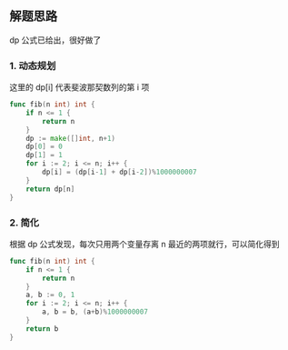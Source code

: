 <a name="KJI7y"></a>

## 解题思路

<a name="d61UJ"></a>

dp 公式已给出，很好做了

### 1. 动态规划

这里的 dp[i] 代表斐波那契数列的第 i 项

```go
func fib(n int) int {
    if n <= 1 {
        return n
    }
    dp := make([]int, n+1)
    dp[0] = 0
    dp[1] = 1
    for i := 2; i <= n; i++ {
        dp[i] = (dp[i-1] + dp[i-2])%1000000007
    }
    return dp[n]
}
```

### 2. 简化

根据 dp 公式发现，每次只用两个变量存离 n 最近的两项就行，可以简化得到

```go
func fib(n int) int {
    if n <= 1 {
        return n
    }
    a, b := 0, 1
    for i := 2; i <= n; i++ {
        a, b = b, (a+b)%1000000007
    }
    return b
}
```
